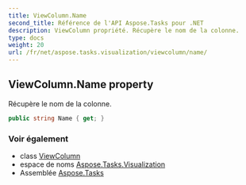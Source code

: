 ```yaml
---
title: ViewColumn.Name
second_title: Référence de l'API Aspose.Tasks pour .NET
description: ViewColumn propriété. Récupère le nom de la colonne.
type: docs
weight: 20
url: /fr/net/aspose.tasks.visualization/viewcolumn/name/
---
```

## ViewColumn.Name property

Récupère le nom de la colonne.

```csharp
public string Name { get; }
```

### Voir également

* class [ViewColumn](../)
* espace de noms [Aspose.Tasks.Visualization](../../viewcolumn/)
* Assemblée [Aspose.Tasks](../../../)


